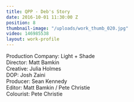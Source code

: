 ```yaml
---
title: QPP - Deb's Story
date: 2016-10-01 11:30:00 Z
position: 8
thumbnail-image: "/uploads/work_thumb_020.jpg"
video: 146985538
layout: work-profile
---
```


Production Company: Light + Shade<br>
Director: Matt Bamkin<br>
Creative: Julia Holmes<br>
DOP: Josh Zaini<br>
Producer: Sean Kennedy<br>
Editor: Matt Bamkin / Pete Christie<br>
Colourist: Pete Christie<br>